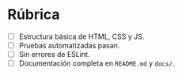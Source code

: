 # Rúbrica

- [ ] Estructura básica de HTML, CSS y JS.
- [ ] Pruebas automatizadas pasan.
- [ ] Sin errores de ESLint.
- [ ] Documentación completa en `README.md` y `docs/`.
